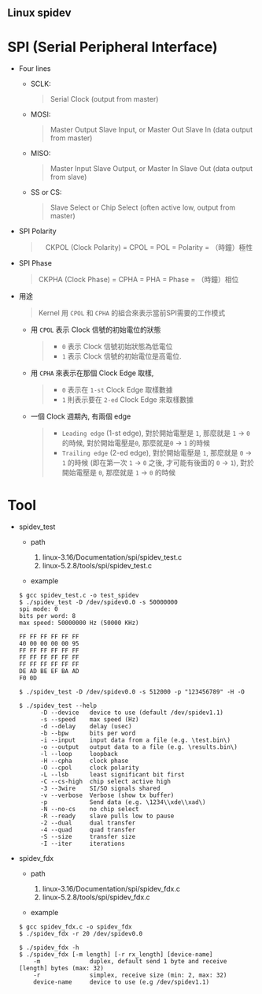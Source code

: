 Linux spidev
---

# SPI (Serial Peripheral Interface)

+ Four lines

    - SCLK:
        > Serial Clock (output from master)
    - MOSI:
        > Master Output Slave Input, or Master Out Slave In (data output from master)
    - MISO:
        > Master Input Slave Output, or Master In Slave Out (data output from slave)
    - SS or CS:
        > Slave Select or Chip Select (often active low, output from master)

+ SPI Polarity
    >　CKPOL (Clock Polarity) = CPOL = POL = Polarity = （時鐘）極性

+ SPI Phase
    > CKPHA (Clock Phase) = CPHA = PHA = Phase = （時鐘）相位

+ 用途
    > Kernel 用 `CPOL` 和 `CPHA` 的組合來表示當前SPI需要的工作模式

    - 用 `CPOL` 表示 Clock 信號的初始電位的狀態
        > + `0` 表示 Clock 信號初始狀態為低電位
        > + `1` 表示 Clock 信號的初始電位是高電位.

    - 用 `CPHA` 來表示在那個 Clock Edge 取樣,
        > + `0` 表示在 `1-st` Clock Edge 取樣數據
        > + `1` 則表示要在 `2-ed` Clock Edge 來取樣數據

    - 一個 Clock 週期內, 有兩個 edge
        > + `Leading edge` (1-st edge), 對於開始電壓是 `1`, 那麼就是 `1` -> `0` 的時候, 對於開始電壓是`0`, 那麼就是`0` -> `1` 的時候
        > + `Trailing edge` (2-ed edge), 對於開始電壓是 `1`, 那麼就是 `0` -> `1` 的時候 (即在第一次 `1` -> `0` 之後, 才可能有後面的 `0` -> `1`), 對於開始電壓是 `0`, 那麼就是 `1` -> `0` 的時候


# Tool

+ spidev_test

    - path
        1. linux-3.16/Documentation/spi/spidev_test.c
        1. linux-5.2.8/tools/spi/spidev_test.c

    - example

    ```
    $ gcc spidev_test.c -o test_spidev
    $ ./spidev_test -D /dev/spidev0.0 -s 50000000
    spi mode: 0
    bits per word: 8
    max speed: 50000000 Hz (50000 KHz)

    FF FF FF FF FF FF
    40 00 00 00 00 95
    FF FF FF FF FF FF
    FF FF FF FF FF FF
    FF FF FF FF FF FF
    DE AD BE EF BA AD
    F0 0D

    $ ./spidev_test -D /dev/spidev0.0 -s 512000 -p "123456789" -H -O
    ```

    ```
    $ ./spidev_test --help
          -D --device   device to use (default /dev/spidev1.1)
          -s --speed    max speed (Hz)
          -d --delay    delay (usec)
          -b --bpw      bits per word
          -i --input    input data from a file (e.g. \test.bin\)
          -o --output   output data to a file (e.g. \results.bin\)
          -l --loop     loopback
          -H --cpha     clock phase
          -O --cpol     clock polarity
          -L --lsb      least significant bit first
          -C --cs-high  chip select active high
          -3 --3wire    SI/SO signals shared
          -v --verbose  Verbose (show tx buffer)
          -p            Send data (e.g. \1234\\xde\\xad\)
          -N --no-cs    no chip select
          -R --ready    slave pulls low to pause
          -2 --dual     dual transfer
          -4 --quad     quad transfer
          -S --size     transfer size
          -I --iter     iterations
    ```


+ spidev_fdx

    - path
        1. linux-3.16/Documentation/spi/spidev_fdx.c
        1. linux-5.2.8/tools/spi/spidev_fdx.c

    - example

    ```
    $ gcc spidev_fdx.c -o spidev_fdx
    $ ./spidev_fdx -r 20 /dev/spidev0.0
    ```

    ```
    $ ./spidev_fdx -h
    $ ./spidev_fdx [-m length] [-r rx_length] [device-name]
        -m              duplex, default send 1 byte and receive [length] bytes (max: 32)
        -r              simplex, receive size (min: 2, max: 32)
        device-name     device to use (e.g /dev/spidev1.1)
    ```
